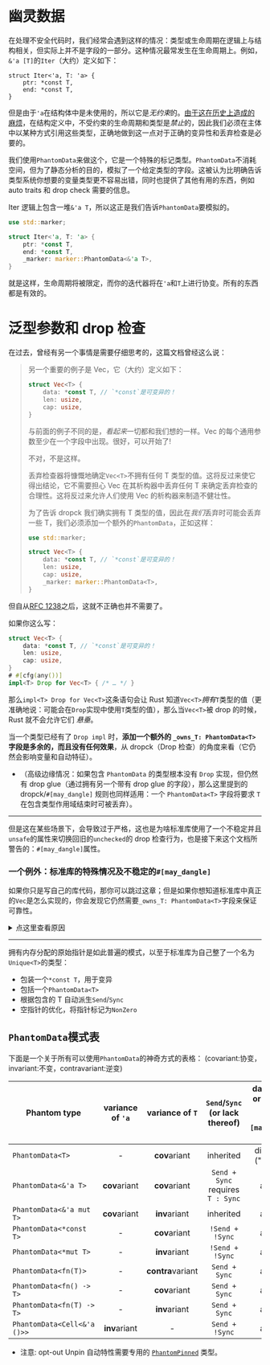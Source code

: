 # 幽灵数据

在处理不安全代码时，我们经常会遇到这样的情况：类型或生命周期在逻辑上与结构相关，但实际上并不是字段的一部分。这种情况最常发生在生命周期上。例如，`&'a [T]`的`Iter`（大约）定义如下：

```rust,compile_fail
struct Iter<'a, T: 'a> {
    ptr: *const T,
    end: *const T,
}
```

但是由于`'a`在结构体中是未使用的，所以它是*无约束*的。[由于这在历史上造成的麻烦][unused-param]，在结构定义中，不受约束的生命周期和类型是*禁止*的，因此我们必须在主体中以某种方式引用这些类型，正确地做到这一点对于正确的变异性和丢弃检查是必要的。

[unused-param]: https://rust-lang.github.io/rfcs/0738-variance.html#the-corner-case-unused-parameters-and-parameters-that-are-only-used-unsafely

我们使用`PhantomData`来做这个，它是一个特殊的标记类型。`PhantomData`不消耗空间，但为了静态分析的目的，模拟了一个给定类型的字段。这被认为比明确告诉类型系统你想要的变量类型更不容易出错，同时也提供了其他有用的东西，例如 auto traits 和 drop check 需要的信息。

Iter 逻辑上包含一堆`&'a T`，所以这正是我们告诉`PhantomData`要模拟的。

```rust
use std::marker;

struct Iter<'a, T: 'a> {
    ptr: *const T,
    end: *const T,
    _marker: marker::PhantomData<&'a T>,
}
```

就是这样，生命周期将被限定，而你的迭代器将在`'a`和`T`上进行协变。所有的东西都是有效的。

# 泛型参数和 drop 检查

在过去，曾经有另一个事情是需要仔细思考的，这篇文档曾经这么说：

> 另一个重要的例子是 Vec，它（大约）定义如下：
>
> ```rust
> struct Vec<T> {
>     data: *const T, // `*const`是可变异的！
>     len: usize,
>     cap: usize,
> }
> ```
>
> 与前面的例子不同的是，*看起来*一切都和我们想的一样。Vec 的每个通用参数至少在一个字段中出现。很好，可以开始了!
>
> 不对，不是这样。
>
> 丢弃检查器将慷慨地确定`Vec<T>`不拥有任何 T 类型的值。这将反过来使它得出结论，它不需要担心 Vec 在其析构器中丢弃任何 T 来确定丢弃检查的合理性。这将反过来允许人们使用 Vec 的析构器来制造不健壮性。
>
> 为了告诉 dropck 我们确实拥有 T 类型的值，因此在*我们*丢弃时可能会丢弃一些 T，我们必须添加一个额外的`PhantomData`，正如这样：
>
> ```rust
> use std::marker;
>
> struct Vec<T> {
>     data: *const T, // `*const`是可变异的！
>     len: usize,
>     cap: usize,
>     _marker: marker::PhantomData<T>,
> }
> ```

但自从[RFC 1238](https://rust-lang.github.io/rfcs/1238-nonparametric-dropck.html)之后，这就不正确也并不需要了。

如果你这么写：

```rust
struct Vec<T> {
    data: *const T, // `*const`是可变异的！
    len: usize,
    cap: usize,
}
# #[cfg(any())]
impl<T> Drop for Vec<T> { /* … */ }
```

那么`impl<T> Drop for Vec<T>`这条语句会让 Rust 知道`Vec<T>`_拥有_`T`类型的值（更准确地说：可能会在`Drop`实现中使用`T`类型的值），那么当`Vec<T>`被 drop 的时候，Rust 就不会允许它们 _悬垂_。

当一个类型已经有了 `Drop impl` 时，**添加一个额外的 `_owns_T: PhantomData<T>` 字段是多余的，而且没有任何效果**，从 dropck（Drop 检查）的角度来看（它仍然会影响变量和自动特征）。

- （高级边缘情况：如果包含 `PhantomData` 的类型根本没有 `Drop` 实现，但仍然有 drop glue（通过拥有另一个带有 drop glue 的字段），那么这里提到的 dropck/`#[may_dangle]` 规则也同样适用：一个 `PhantomData<T>` 字段将要求 `T` 在包含类型作用域结束时可被丢弃）。

---

但是这在某些场景下，会导致过于严格，这也是为啥标准库使用了一个不稳定并且`unsafe`的属性来切换回旧的`unchecked`的 drop 检查行为，也是接下来这个文档所警告的：`#[may_dangle]`属性。

### 一个例外：标准库的特殊情况及不稳定的`#[may_dangle]`

如果你只是写自己的库代码，那你可以跳过这章；但是如果你想知道标准库中真正的`Vec`是怎么实现的，你会发现它仍然需要`_owns_T: PhantomData<T>`字段来保证可靠性。

<details><summary>点这里查看原因</summary>

思考以下这个例子：

```rust
fn main() {
    let mut v: Vec<&str> = Vec::new();
    let s: String = "Short-lived".into();
    v.push(&s);
    drop(s);
} // <- `v`在这里被 drop 了
```

对于一个经典的`impl<T> Drop for Vec<T> {`定义，上面这段代码[会被编译器拒绝]。

[会被编译器拒绝]: https://rust.godbolt.org/z/ans15Kqz3

实际上，在这个例子中，我们的`Vec`的类型实际上是`Vec</* T = */ &'s str>`，是一个元素为`'s`生命周期的`str`ing 的 `Vec`，但是由于上面还有一行定义`let s: String`，它在`Vec` drop 之前就被 drop 了，所以在`Vec`被 drop 的时候，`'s`已经不再有效了，这时候`Drop`的实际签名为：`impl<'s> Drop for Vec<&'s str> {`。

这意味着，`Drop`被调用时，它将会面对一个无效的，或者说悬垂（dangling）的生命周期`'s`。这是违背了 Rust 原则的，Rust 原则要求所有的函数中的 Rust 引用都必须有效，解引用操作必须是合法的。

这也是为什么 Rust 会保守地拒绝这段代码。

然而，在真正的`Vec`中，`Drop`的实现并不关心`&'s str`，毕竟它（译者注：`&'s str`）没有自己的`Drop`实现（_since it has no drop glue of its own_），它想做的只是把它自己的 buffer 给释放掉。

换句话说，如果上述这个片段能被 Rust 接受那就再好不过了，我们通过封装`Vec`，或者说可以依赖于`Vec`一些特殊的属性：`Vec`可以承诺当它被 drop 时不会使用它拥有的`&'s str`。

这是一种`unsafe`的承诺，可以通过`#[may_dangle]`来表达：

```rust ,ignore
unsafe impl<#[may_dangle] 's> Drop for Vec<&'s str> { /* … */ }
```

或者，更通用化的：

```rust ,ignore
unsafe impl<#[may_dangle] T> Drop for Vec<T> { /* … */ }
```

这就是一个`unsafe`的方法用来摆脱 Rust drop 检查器这个保守的假设——一个 drop 的实例的类型参数不允许是悬垂的。

并且当这样做时，例如在标准库中，我们需要小心`T`有自己的`Drop`实现。比如，在这种情况下，想象用`struct PrintOnDrop<'s> /* = */ (&'s str);`替换`&'s str`，这将具有`Drop` impl，其内部的`&'s str`将被解引用并打印到屏幕上。

实际上，`Drop for Vec<T> {`，在释放自己的 Buffer 之前，确实必须在每个`T`类型的元素具有自定义`Drop`实现时递归地删除它；在 `PrintOnDrop<'s>`的情况下，这意味着`Vec<PrintOnDrop<'s>>`的`Drop`必须在释放 Buffer 之前递归地删除`PrintOnDrop<'s>`的元素。

所以当我们说`'s` `#[may_dangle]` 时，这是一个过于宽松的说法。我们更期望这么说说：“`'s`可能会悬垂，前提是它不涉及一些`Drop`自定义实现”。或者，更一般地说，“`T`可能会悬空，前提是它不涉及某些`Drop`自定义实现”。每当**我们拥有一个`T`**时，这种“例外的例外”是一种普遍的情况。这就是为什么 Rust 的`#[may_dangle]`足够聪明，_当泛型参数以拥有的方式_ 被 struct 的某个字段所保存时，会被禁用。（原文：That's why Rust's `#[may_dangle]` is smart enough to know of this opt-out, and will thus be disabled _when the generic parameter is held
in an owned fashion_ by the fields of the struct.）

这就是为什么最终标准库是这么写的：

```rust
# #[cfg(any())]
// 我们拉勾说好，当 drop `Vec`的时候不去用`T`
unsafe impl<#[may_dangle] T> Drop for Vec<T> {
    fn drop(&mut self) {
        unsafe {
            if mem::needs_drop::<T>() {
                /* … 除了这里，也就是说，… */
                ptr::drop_in_place::<[T]>(/* … */);
            }
            // …
            dealloc(/* … */)
            // …
        }
    }
}

struct Vec<T> {
    // … 除非事实上`Vec`拥有了`T`类型的元素，并且可能在 drop 时 drop 它们
    _owns_T: core::marker::PhantomData<T>,
    ptr: *const T, // `*const`是可变异的（但这本身并不能表达对`T`的所有权）
    len: usize,
    cap: usize,
}
```

</details>

---

拥有内存分配的原始指针是如此普遍的模式，以至于标准库为自己整了一个名为`Unique<T>`的类型：

- 包装一个`*const T`，用于变异
- 包括一个`PhantomData<T>`
- 根据包含的 T 自动派生`Send`/`Sync`
- 空指针的优化，将指针标记为`NonZero`

## `PhantomData`模式表

下面是一个关于所有可以使用`PhantomData`的神奇方式的表格：
(covariant:协变，invariant:不变，contravariant:逆变)

| Phantom type                | variance of `'a` | variance of `T`   | `Send`/`Sync`<br/>(or lack thereof)       | dangling `'a` or `T` in drop glue<br/>(_e.g._, `#[may_dangle] Drop`) |
|-----------------------------|:----------------:|:-----------------:|:-----------------------------------------:|:------------------------------------------------:|
| `PhantomData<T>`            | -                | **cov**ariant     | inherited                                 | disallowed ("owns `T`")                          |
| `PhantomData<&'a T>`        | **cov**ariant    | **cov**ariant     | `Send + Sync`<br/>requires<br/>`T : Sync` | allowed                                          |
| `PhantomData<&'a mut T>`    | **cov**ariant    | **inv**ariant     | inherited                                 | allowed                                          |
| `PhantomData<*const T>`     | -                | **cov**ariant     | `!Send + !Sync`                           | allowed                                          |
| `PhantomData<*mut T>`       | -                | **inv**ariant     | `!Send + !Sync`                           | allowed                                          |
| `PhantomData<fn(T)>`        | -                | **contra**variant | `Send + Sync`                             | allowed                                          |
| `PhantomData<fn() -> T>`    | -                | **cov**ariant     | `Send + Sync`                             | allowed                                          |
| `PhantomData<fn(T) -> T>`   | -                | **inv**ariant     | `Send + Sync`                             | allowed                                          |
| `PhantomData<Cell<&'a ()>>` | **inv**ariant    | -                 | `Send + !Sync`                            | allowed                                          |

  - 注意: opt-out Unpin 自动特性需要专用的 [`PhantomPinned`] 类型。

[`PhantomPinned`]: https://doc.rust-lang.org/std/marker/struct.PhantomPinned.html
